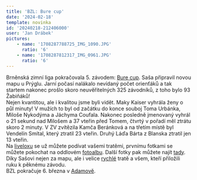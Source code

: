 ```yaml
---
title: 'BZL: Bure cup'
date: '2024-02-18'
template: novinka
id: '20240218-212406000'
user: 'Jan Drábek'
pictures:
    - name: '1708287788725_IMG_1090.JPG'
      ratio: '6'
    - name: '1708287812317_IMG_0961.JPG'
      ratio: '6'
---
```

Brněnská zimní liga pokračovala 5. závodem: [Bure cup](https://bzl.zabiny.club/23-24/event/bure_cup/). Saša připravil novou mapu u Prýglu. Jarní počasí nalákalo nevídaný počet orienťáků a tak startem nakonec prošlo skoro neuvěřitelných 325 závodníků, z toho bylo 93 Žabiňáků!  
Nejen kvantitou, ale i kvalitou jsme byli vidět. Maky Kaiser vyhrála ženy o půl minuty! V mužích to byl od začátku do konce souboj Toma Urbánka, Miloše Nykodýma a Jáchyma Coufala. Nakonec posledně jmenovaný vyhrál o 21 sekund nad Milošem a 37 vteřin před Tomem, čtvrtý v pořadí měl ztrátu skoro 2 minuty. V ZV zvítězila Kamča Beránková a na třetím místě byl Vendelín Smítal, který ztratil 23 vteřin. Druhý Láďa Bárta z Blanska ztratil jen 13 vteřin.  
Na [liveloxu](https://www.livelox.com/Viewer/BZL-BURE-Cup/D?classId=713107&amp;tab=player) se už můžete podívat vašemi tratěmi, prvnímu fotkami se můžete pokochat na oddlovém [fotoalbu](https://eu.zonerama.com/SKBrnoZabovresky/Album/11104929).  Další fotky pak můžete najít [tady](https://eu.zonerama.com/BURECup/Album/11112744).
Díky Sašovi nejen za mapu, ale i velice [rychlé](https://www.strava.com/activities/10787819008) tratě a všem, kteří přiložili ruku k pěknému závodu.  
BZL pokračuje 6. března v [Adamově](https://bzl.zabiny.club/23-24/event/adamovsky_sprint/).
